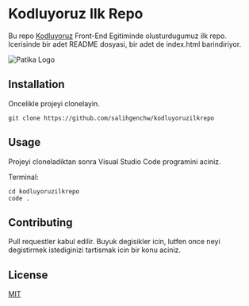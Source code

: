 # Kodluyoruz Ilk Repo
Bu repo [Kodluyoruz](https://www.kodluyoruz.org/) Front-End Egitiminde olusturdugumuz ilk repo. Icerisinde bir adet README dosyasi, bir adet de index.html barindiriyor.


![Patika Logo](https://i.ibb.co/g3n2mVH/githuplogo.png)


## Installation
Oncelikle projeyi clonelayin.  


`git clone https://github.com/salihgenchw/kodluyoruzilkrepo`  


## Usage

Projeyi cloneladiktan sonra Visual Studio Code programini aciniz.  

Terminal:  


```
cd kodluyoruzilkrepo  
code .
```  



## Contributing

Pull requestler kabul edilir. Buyuk degisikler icin, lutfen once neyi degistirmek istediginizi tartismak icin bir konu aciniz.



## License 

[MIT](https://choosealicense.com/licenses/mit/)
